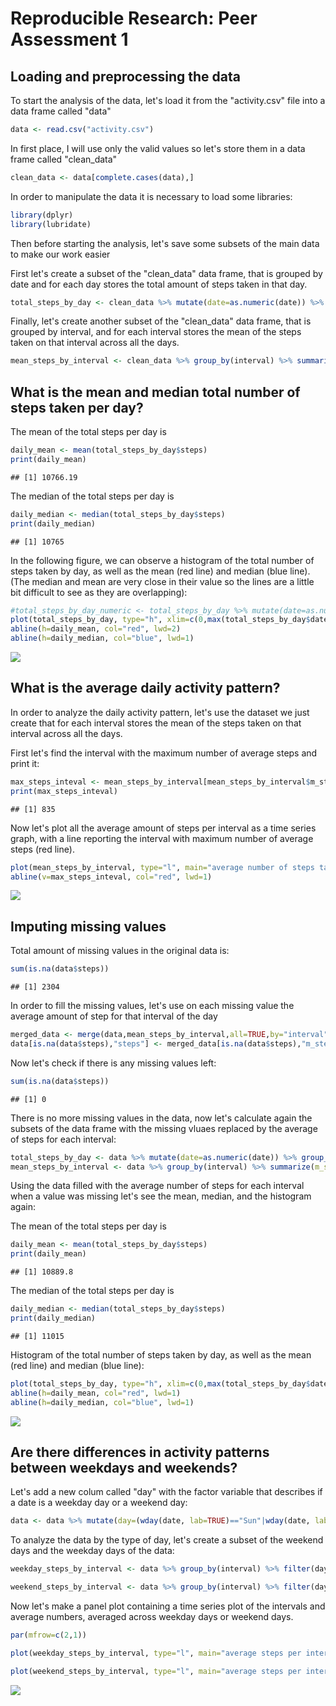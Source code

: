 # Reproducible Research: Peer Assessment 1

## Loading and preprocessing the data

To start the analysis of the data, let's load it from the "activity.csv" file into a data frame called "data"


```r
data <- read.csv("activity.csv")
```

In first place, I will use only the valid values so let's store them in a data frame called "clean_data"

```r
clean_data <- data[complete.cases(data),]
```

In order to manipulate the data it is necessary to load some libraries:

```r
library(dplyr)
library(lubridate)
```

Then before starting the analysis, let's save some subsets of the main data to make our work easier

First let's create a subset of the "clean_data" data frame, that is grouped by date and for each day stores the total amount of steps taken in that day.

```r
total_steps_by_day <- clean_data %>% mutate(date=as.numeric(date)) %>% group_by(date) %>% summarize(steps=sum(steps)) 
```

Finally, let's create another subset of the "clean_data" data frame, that is grouped by interval, and for each interval stores the mean of the steps taken on that interval across all the days.

```r
mean_steps_by_interval <- clean_data %>% group_by(interval) %>% summarize(m_steps=mean(steps))
```

## What is the mean and median total number of steps taken per day?
The mean of the total steps per day is

```r
daily_mean <- mean(total_steps_by_day$steps)
print(daily_mean)
```

```
## [1] 10766.19
```

The median of the total steps per day is

```r
daily_median <- median(total_steps_by_day$steps)
print(daily_median)
```

```
## [1] 10765
```

In the following figure, we can observe a histogram of the total number of steps taken by day, as well as the mean (red line) and median (blue line). (The median and mean are very close in their value so the lines are a little bit difficult to see as they are overlapping):

```r
#total_steps_by_day_numeric <- total_steps_by_day %>% mutate(date=as.numeric(date))
plot(total_steps_by_day, type="h", xlim=c(0,max(total_steps_by_day$date)), ylab="amount of days", xlab="steps taken", main="total number of steps taken by day")
abline(h=daily_mean, col="red", lwd=2)
abline(h=daily_median, col="blue", lwd=1)
```

![](PA1_template_files/figure-html/unnamed-chunk-7-1.png) 


## What is the average daily activity pattern?
In order to analyze the daily activity pattern, let's use the dataset we just create that for each interval stores the mean of the steps taken on that interval across all the days.

First let's find the interval with the maximum number of average steps and print it:

```r
max_steps_inteval <- mean_steps_by_interval[mean_steps_by_interval$m_steps==max(mean_steps_by_interval$m_steps),"interval"][[1]]
print(max_steps_inteval)
```

```
## [1] 835
```

Now let's plot all the average amount of steps per interval as a time series graph, with a line reporting the interval with maximum number of average steps (red line).

```r
plot(mean_steps_by_interval, type="l", main="average number of steps taken on each interval (across all days)", ylab="average number of steps", xlab="5-minute intervals", xlim=range(mean_steps_by_interval$interval))
abline(v=max_steps_inteval, col="red", lwd=1)
```

![](PA1_template_files/figure-html/unnamed-chunk-9-1.png) 


## Imputing missing values
Total amount of missing values in the original data is:

```r
sum(is.na(data$steps))
```

```
## [1] 2304
```

In order to fill the missing values, let's use on each missing value the average amount of step for that interval of the day

```r
merged_data <- merge(data,mean_steps_by_interval,all=TRUE,by="interval")
data[is.na(data$steps),"steps"] <- merged_data[is.na(data$steps),"m_steps"]
```

Now let's check if there is any missing values left:

```r
sum(is.na(data$steps))
```

```
## [1] 0
```

There is no more missing values in the data, now let's calculate again the subsets of the data frame with the missing vluaes replaced by the average of steps for each interval:


```r
total_steps_by_day <- data %>% mutate(date=as.numeric(date)) %>% group_by(date) %>% summarize(steps=sum(steps)) 
mean_steps_by_interval <- data %>% group_by(interval) %>% summarize(m_steps=mean(steps))
```


Using the data filled with the average number of steps for each interval when a value was missing let's see the mean, median, and the histogram again:

The mean of the total steps per day is

```r
daily_mean <- mean(total_steps_by_day$steps)
print(daily_mean)
```

```
## [1] 10889.8
```

The median of the total steps per day is

```r
daily_median <- median(total_steps_by_day$steps)
print(daily_median)
```

```
## [1] 11015
```

Histogram of the total number of steps taken by day, as well as the mean (red line) and median (blue line):

```r
plot(total_steps_by_day, type="h", xlim=c(0,max(total_steps_by_day$date)), ylab="amount of days", xlab="steps taken", main="total number of steps taken by day")
abline(h=daily_mean, col="red", lwd=1)
abline(h=daily_median, col="blue", lwd=1)
```

![](PA1_template_files/figure-html/unnamed-chunk-16-1.png) 

## Are there differences in activity patterns between weekdays and weekends?

Let's add a new colum called "day" with the factor variable that describes if a date is a weekday day or a weekend day:


```r
data <- data %>% mutate(day=(wday(date, lab=TRUE)=="Sun"|wday(date, lab=TRUE)=="Sat")) %>% mutate(day=factor(day,labels=c("weekday", "weekend")))
```

To analyze the data by the type of day, let's create a subset of the weekend days and the weekday days of the data:

```r
weekday_steps_by_interval <- data %>% group_by(interval) %>% filter(day=="weekday") %>% summarize(m_steps=mean(steps))

weekend_steps_by_interval <- data %>% group_by(interval) %>% filter(day=="weekend") %>% summarize(m_steps=mean(steps))
```

Now let's make a panel plot containing a time series plot of the intervals and average numbers, averaged across weekday days or weekend days. 


```r
par(mfrow=c(2,1))

plot(weekday_steps_by_interval, type="l", main="average steps per intervals on weekdays", xlab="5-minute interval", ylab="average of steps", xlim=range(weekday_steps_by_interval$interval))

plot(weekend_steps_by_interval, type="l", main="average steps per intervals on weekends", xlab="5-minute interval", ylab="average of steps", xlim=range(weekend_steps_by_interval$interval))
```

![](PA1_template_files/figure-html/unnamed-chunk-19-1.png) 
